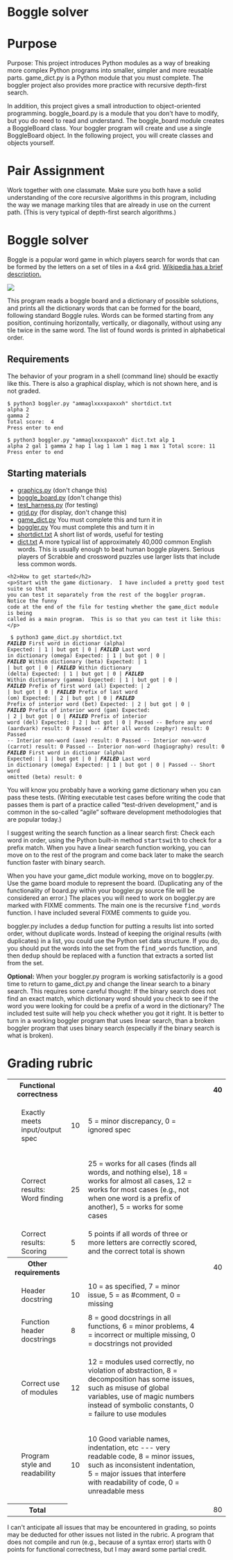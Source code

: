 <div class="content">

<div class="item">
  <h1> Boggle solver</h1>

<h1>Purpose</h1>
<p>
Purpose:  This project introduces Python modules as a way of breaking more 
complex Python programs into smaller, simpler and more reusable parts. game_dict.py
is a Python module that you must complete.  
The boggler project also 
provides more practice with recursive depth-first search. 
</p>

<p>In addition, this project gives a small introduction to object-oriented programming. 
boggle_board.py is a module that you 
don't have to modify, but you do need to read and understand. The boggle_board module
creates a BoggleBoard class.  Your boggler program will create and use a single
BoggleBoard object.  In the following project, you will create classes and objects 
yourself. 
</p>


<h1>Pair Assignment</h1>
  <p>Work together with one classmate.
  Make sure you both have a solid understanding of the core
  recursive algorithms in this program, including the way we
  manage marking tiles that are already in use on the current
  path.  (This is very typical of depth-first search algorithms.)
  </p>
</div>


<div class="item">
<h1>Boggle solver</h1>
  <p>Boggle is a popular word game in which players search for
  words that can be formed by the letters on a set of tiles
  in a 4x4 grid.  <a
  href="http://en.wikipedia.org/wiki/Boggle">Wikipedia has a brief
  description.</a></p>
  <img src="https://upload.wikimedia.org/wikipedia/commons/f/f4/Boggle.jpg" />

  <p>This program reads a boggle board
  and a dictionary of possible solutions, and prints
  all the dictionary words that can be formed for the board, following
  standard Boggle rules.  Words can be formed starting from any
  position, continuing horizontally, vertically, or diagonally,
  without using any tile twice in the same word. The list of found
  words is printed in alphabetical order. 
  </p>

  <h2>Requirements</h2>
  <p>The behavior of your program in a shell (command line) should be exactly like this.
  There is also a graphical display, which is not shown here, and is not graded.
  </p>
<code><pre>$ python3 boggler.py "ammaglxxxxpaxxxh" shortdict.txt 
alpha 2
gamma 2
Total score:  4
Press enter to end
</pre></code>

<code><pre>$ python3 boggler.py "ammaglxxxxpaxxxh" dict.txt
alp 1
alpha 2
gal 1
gamma 2
hap 1
lag 1
lam 1
mag 1
max 1
Total score:  11
Press enter to end
</pre></code>

  <h2>Starting materials</h2>
  <ul>
    <li><a href="base/boggle/graphics.py">graphics.py</a> (don't change this)</li>
    <li><a href="base/boggle/boggle_board.py">boggle_board.py</a> (don't change this)</li>
    <li><a href="base/boggle/test_harness.py">test_harness.py</a> (for testing)</li>    
    <li><a href="base/boggle/grid.py">grid.py</a> (for display, don't change this)</li>  
    <li><a href="base/boggle/game_dict.py">game_dict.py</a> You must complete this and turn it in</li>  
    <li><a href="base/boggle/boggler.py">boggler.py</a> You must complete this and turn it in</li>    
    <li><a href="base/boggle/shortdict.txt">shortdict.txt</a> A short list of words, 
        useful for testing</li>
    <li><a href="base/boggle/dict.txt">dict.txt</a> A more typical list of 
    approximately 40,000 common English words.  This is usually enough to beat 
    human boggle players. Serious players of Scrabble and crossword puzzles 
    use larger lists that include less common words.</li>
    </ul>
    </p>
    
    <h2>How to get started</h2>
    <p>Start with the game dictionary.  I have included a pretty good test suite so that 
    you can test it separately from the rest of the boggler program. Notice the funny
    code at the end of the file for testing whether the game_dict module is being 
    called as a main program.  This is so that you can test it like this: 
    </p>
<code><pre>
$ python3 game_dict.py shortdict.txt 
***FAILED***  First word in dictionar (alpha)  Expected: | 1 | but got | 0 |
***FAILED***  Last word in dictionary (omega)  Expected: | 1 | but got | 0 |
***FAILED***  Within dictionary (beta)  Expected: | 1 | but got | 0 |
***FAILED***  Within dictionary (delta)  Expected: | 1 | but got | 0 |
***FAILED***  Within dictionary (gamma)  Expected: | 1 | but got | 0 |
***FAILED***  Prefix of first word (al)  Expected: | 2 | but got | 0 |
***FAILED***  Prefix of last word (om)  Expected: | 2 | but got | 0 |
***FAILED***  Prefix of interior word (bet)  Expected: | 2 | but got | 0 |
***FAILED***  Prefix of interior word (gam)  Expected: | 2 | but got | 0 |
***FAILED***  Prefix of interior word (del)  Expected: | 2 | but got | 0 |
   Passed --  Before any word (aardvark)  result:  0
   Passed --  After all words (zephyr)  result:  0
   Passed --  Interior non-word (axe)  result:  0
   Passed --  Interior non-word (carrot)  result:  0
   Passed --  Interior non-word (hagiography)  result:  0
***FAILED***  First word in dictionar (alpha)  Expected: | 1 | but got | 0 |
***FAILED***  Last word in dictionary (omega)  Expected: | 1 | but got | 0 |
   Passed --  Short word omitted (beta)  result:  0
 </pre></code>
 <p>You will know you probably have a working game dictionary when you can pass these
 tests.  (Writing executable test cases before writing the code that passes them is part 
 of a practice called 
 &ldquo;test-driven development,&rdquo; and is common in the so-called &ldquo;agile&rdquo; software
 development methodologies that are popular today.) 
 </p>
 <p>I suggest writing the search function as a linear search first: Check each word 
 in order, using the Python built-in method <kbd>startswith</kbd> to check for a 
 prefix match. When you have a linear search function working, you can move on to 
 the rest of the program and come back later to make the search function faster
 with binary search.</p>
 <p>When you have your game_dict module working, move on to boggler.py.  Use the 
 game board module to represent the board.  (Duplicating any of the functionality of board.py 
 within your boggler.py source file will be considered an error.) The places you will 
 need to work on boggler.py are marked with FIXME comments.  The main one is the 
 recursive <kbd>find_words</kbd> function.  I have included several FIXME comments 
 to guide you.</p>
 <p>boggler.py includes a <kbd>dedup</kbd> function for putting a results list into 
 sorted order, without duplicate words.  Instead of keeping the original results 
 (with duplicates) in a list, you could use the Python set data structure.  If you do,
 you should put the words into the set from the <kbd>find_words</kbd> function, and 
 then <kbd>dedup</kbd> should be replaced with a function that extracts a sorted 
 list from the set.</p>
 <p><strong>Optional:</strong> When your boggler.py program is working satisfactorily is a good time to return to
 game_dict.py and change the linear search to a binary search.  This requires some careful
 thought:  If the binary search does not find an exact match, which dictionary word
 should you check to see if the word you were looking for could be a prefix of a word
 in the dictionary?  The included test suite will help you check whether you got it right. 
 It is better to turn in a working boggler program that uses linear search, than a 
 broken boggler program that uses binary search (especially if the binary search is 
 what is broken). 
 </p>
    
</div>
<div class="item">
  <h1>Grading rubric</h1>
  <table width="85%" border="0" cellpadding="2">
    <tr>
      <th colspan="2" scope="col">Functional correctness</th>
      <th width="8%" scope="col">&nbsp;</th>
      <th width="60%" scope="col">&nbsp;</th>
      <th width="1%" scope="col">&nbsp;</th>
      <th width="3%" scope="col">40</th>
    </tr>
    <tr>
      <td width="5%">&nbsp;</td>
      <td width="23%"><p>Exactly meets input/output spec</p>        </td>
      <td>10</td>
      <td>5 = minor discrepancy, 0 = ignored spec</td>
      <td>&nbsp;</td>
      <td>&nbsp;</td>
    </tr>
    <tr>
      <td>&nbsp;</td>
      <td>Correct results: Word finding</td>
      <td>25</td>
      <td><p>25 = works for all cases (finds all words, and nothing
	else), 18 = works for almost all cases, 12 = works for most
	cases (e.g., not when one word is a prefix of another), 5 = works for some cases</p></td>
      <td>&nbsp;</td>
      <td>&nbsp;</td>
    </tr>
    <tr>
      <td>&nbsp;</td>
      <td>Correct results: Scoring</td>
      <td>5</td>
      <td>5 points if all words of three or more letters are correctly
      scored, and the correct total is shown</td>
      <td>&nbsp;</td>
      <td>&nbsp;</td>
    </tr>
    <tr>
      <th colspan="2">Other requirements</th>
      <td>&nbsp;</td>
      <td>&nbsp;</td>
      <td>&nbsp;</td>
      <td>40</td>
    </tr>
    <tr>
      <td>&nbsp;</td>
      <td><p>Header docstring</p>        </td>
      <td>10</td>
      <td>10 = as specified, 7 = minor issue, 5 = as #comment, 0 = missing</td>
      <td>&nbsp;</td>
      <td>&nbsp;</td>
    </tr>
    <tr>
      <td>&nbsp;</td>
      <td>Function header docstrings</td>
      <td>8</td>
      <td>8 = good docstrings in all functions, 6 = minor problems, 4 = incorrect or multiple missing, 0 = docstrings not provided</td>
      <td>&nbsp;</td>
      <td>&nbsp;</td>
    </tr>
    <tr>
      <td>&nbsp;</td>
      <td>Correct use of modules</td>
      <td>12</td>
      <td><p>12 = modules used correctly, no violation of abstraction,
	8 = decomposition has some issues, such as misuse of global
	variables, use of magic numbers instead of symbolic
	constants,  0 = failure to use modules</p></td>
      <td>&nbsp;</td>
      <td>&nbsp;</td>
    </tr>
    <tr>
      <td>&nbsp;</td>
      <td>Program style and readability</td>
      <td>10</td>
      <td><p>10 Good variable names, indentation, etc --- very readable code, 8 = minor issues, such as inconsistent indentation, 5 = major issues that interfere with readability of code, 0 = unreadable mess </p></td>
      <td>&nbsp;</td>
      <td>&nbsp;</td>
    </tr>
    <tr>
      <th colspan="2">Total</th>
      <td>&nbsp;</td>
      <td>&nbsp;</td>
      <td>&nbsp;</td>
      <td>80</td>
    </tr>
  </table>
  <p>I can't anticipate all issues that may be encountered in grading,
  so points may be deducted for other issues not listed in the
  rubric.    A program that does not compile and run (e.g., because of a syntax error) starts with 0 points for functional correctness, but I may award some partial credit. </p>
  <p>&nbsp;</p>
  </div>
